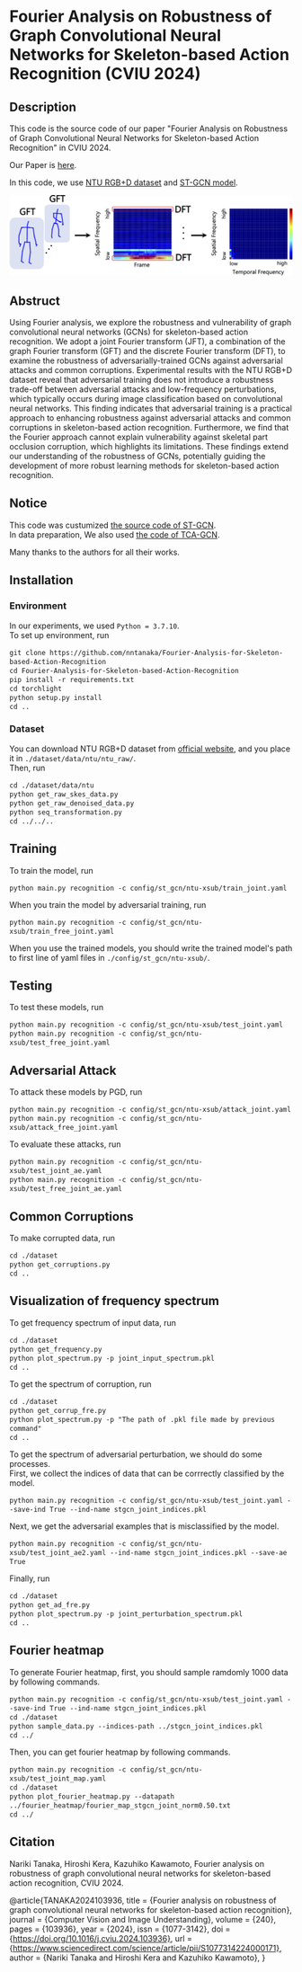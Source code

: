 # Fourier Analysis on Robustness of Graph Convolutional Neural Networks for Skeleton-based Action Recognition (CVIU 2024)

## Description
This code is the source code of our paper "Fourier Analysis on Robustness of Graph Convolutional Neural Networks for Skeleton-based Action Recognition" in CVIU 2024.

Our Paper is [here](https://arxiv.org/abs/2305.17939).

In this code, we use [NTU RGB+D dataset](https://arxiv.org/pdf/1604.02808.pdf) and [ST-GCN model](https://arxiv.org/abs/1801.07455).

![Image](fig/abstruct.png)

## Abstruct
Using Fourier analysis, we explore the robustness and vulnerability of graph convolutional neural networks (GCNs) for skeleton-based action recognition. We adopt a joint Fourier transform (JFT), a combination of the graph Fourier transform (GFT) and the discrete Fourier transform (DFT), to examine the robustness of adversarially-trained GCNs against adversarial attacks and common corruptions. Experimental results with the NTU RGB+D dataset reveal that adversarial training does not introduce a robustness trade-off between adversarial attacks and low-frequency perturbations, which typically occurs during image classification based on convolutional neural networks. This finding indicates that adversarial training is a practical approach to enhancing robustness against adversarial attacks and common corruptions in skeleton-based action recognition. Furthermore, we find that the Fourier approach cannot explain vulnerability against skeletal part occlusion corruption, which highlights its limitations. These findings extend our understanding of the robustness of GCNs, potentially guiding the development of more robust learning methods for skeleton-based action recognition.

## Notice
This code was custumized [the source code of ST-GCN](https://github.com/yysijie/st-gcn).  
In data preparation, We also used [the code of TCA-GCN](https://github.com/OrdinaryQin/TCA-GCN/tree/main).

Many thanks to the authors for all their works.

## Installation
### Environment
In our experiments, we used `Python = 3.7.10`.  
To set up environment, run
```
git clone https://github.com/nntanaka/Fourier-Analysis-for-Skeleton-based-Action-Recognition
cd Fourier-Analysis-for-Skeleton-based-Action-Recognition
pip install -r requirements.txt
cd torchlight
python setup.py install
cd ..

```

### Dataset
You can download NTU RGB+D dataset from [official website](https://rose1.ntu.edu.sg/dataset/actionRecognition/), and you place it in `./dataset/data/ntu/ntu_raw/`.  
Then, run
```
cd ./dataset/data/ntu
python get_raw_skes_data.py
python get_raw_denoised_data.py
python seq_transformation.py
cd ../../..
```


## Training
To train the model, run
```
python main.py recognition -c config/st_gcn/ntu-xsub/train_joint.yaml
```
When you train the model by adversarial training, run
```
python main.py recognition -c config/st_gcn/ntu-xsub/train_free_joint.yaml
```
When you use the trained models, you should write the trained model's path to first line of yaml files in `./config/st_gcn/ntu-xsub/`.

## Testing
To test these models, run
```
python main.py recognition -c config/st_gcn/ntu-xsub/test_joint.yaml
python main.py recognition -c config/st_gcn/ntu-xsub/test_free_joint.yaml
```

## Adversarial Attack
To attack these models by PGD, run
```
python main.py recognition -c config/st_gcn/ntu-xsub/attack_joint.yaml
python main.py recognition -c config/st_gcn/ntu-xsub/attack_free_joint.yaml
```

To evaluate these attacks, run
```
python main.py recognition -c config/st_gcn/ntu-xsub/test_joint_ae.yaml
python main.py recognition -c config/st_gcn/ntu-xsub/test_free_joint_ae.yaml
```

## Common Corruptions
To make corrupted data, run
```
cd ./dataset
python get_corruptions.py
cd ..
```

## Visualization of frequency spectrum
To get frequency spectrum of input data, run
```
cd ./dataset
python get_frequency.py
python plot_spectrum.py -p joint_input_spectrum.pkl
cd ..
```

To get the spectrum of corruption, run
```
cd ./dataset
python get_corrup_fre.py
python plot_spectrum.py -p "The path of .pkl file made by previous command"
cd ..
```

To get the spectrum of adversarial perturbation, we should do some processes.  
First, we collect the indices of data that can be corrrectly classified by the model.
```
python main.py recognition -c config/st_gcn/ntu-xsub/test_joint.yaml --save-ind True --ind-name stgcn_joint_indices.pkl
```

Next, we get the adversarial examples that is misclassified by the model.
```
python main.py recognition -c config/st_gcn/ntu-xsub/test_joint_ae2.yaml --ind-name stgcn_joint_indices.pkl --save-ae True
```

Finally, run

```
cd ./dataset
python get_ad_fre.py
python plot_spectrum.py -p joint_perturbation_spectrum.pkl
cd ..
```

## Fourier heatmap
To generate Fourier heatmap, first, you should sample ramdomly 1000 data by following commands.
```
python main.py recognition -c config/st_gcn/ntu-xsub/test_joint.yaml --save-ind True --ind-name stgcn_joint_indices.pkl
cd ./dataset
python sample_data.py --indices-path ../stgcn_joint_indices.pkl
cd ../
```

Then, you can get fourier heatmap by following commands.
```
python main.py recognition -c config/st_gcn/ntu-xsub/test_joint_map.yaml
cd ./dataset
python plot_fourier_heatmap.py --datapath ../fourier_heatmap/fourier_map_stgcn_joint_norm0.50.txt
cd ../
```

## Citation
Nariki Tanaka, Hiroshi Kera, Kazuhiko Kawamoto, Fourier analysis on robustness of graph convolutional neural networks for skeleton-based action recognition, CVIU 2024.

@article{TANAKA2024103936,
title = {Fourier analysis on robustness of graph convolutional neural networks for skeleton-based action recognition},
journal = {Computer Vision and Image Understanding},
volume = {240},
pages = {103936},
year = {2024},
issn = {1077-3142},
doi = {https://doi.org/10.1016/j.cviu.2024.103936},
url = {https://www.sciencedirect.com/science/article/pii/S1077314224000171},
author = {Nariki Tanaka and Hiroshi Kera and Kazuhiko Kawamoto},
}
